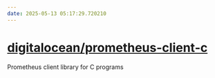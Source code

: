 ```yaml
---
date: 2025-05-13 05:17:29.720210
---
```


# [digitalocean/prometheus-client-c](https://github.com/digitalocean/prometheus-client-c)

Prometheus client library for C programs